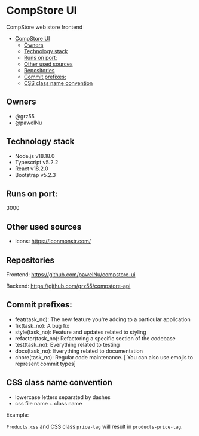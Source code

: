 # CompStore UI

CompStore web store frontend

- [CompStore UI](#compstore-ui)
  - [Owners](#owners)
  - [Technology stack](#technology-stack)
  - [Runs on port:](#runs-on-port)
  - [Other used sources](#other-used-sources)
  - [Repositories](#repositories)
  - [Commit prefixes:](#commit-prefixes)
  - [CSS class name convention](#css-class-name-convention)

## Owners

-   @grz55
-   @pawelNu

## Technology stack

-   Node.js v18.18.0
-   Typescript v5.2.2
-   React v18.2.0
-   Bootstrap v5.2.3

## Runs on port:
3000

## Other used sources

-   Icons: https://iconmonstr.com/

## Repositories

Frontend: https://github.com/pawelNu/compstore-ui

Backend: https://github.com/grz55/compstore-api

## Commit prefixes:

- feat(task_no): The new feature you're adding to a particular application
- fix(task_no): A bug fix
- style(task_no): Feature and updates related to styling
- refactor(task_no): Refactoring a specific section of the codebase
- test(task_no): Everything related to testing
- docs(task_no): Everything related to documentation
- chore(task_no): Regular code maintenance. [ You can also use emojis to represent commit types]

## CSS class name convention

- lowercase letters separated by dashes
- css file name + class name

Example:

`Products.css` and CSS class `price-tag` will result in `products-price-tag`.
